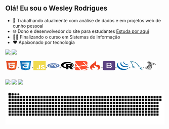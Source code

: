 ## Olá! Eu sou o Wesley Rodrigues

- 🔭 Trabalhando atualmente com análise de dados e em projetos web de cunho pessoal
- 🌐 Dono e desenvolvedor do site para estudantes <a href ="https://estudaporaqui.com.br/">Estuda por aqui</a>
- 👨‍🎓 Finalizando o curso em Sistemas de Informação
- ❤️ Apaixonado por tecnologia

 <div>
  <a href="https://github.com/wesleyrodriguessantos">
  <img height="180em" src="https://github-readme-stats.vercel.app/api?username=wesleyrodriguessantos&show_icons=true&theme=dark&include_all_commits=true&count_private=true"/>
  <img height="180em" src="https://github-readme-stats.vercel.app/api/top-langs/?username=wesleyrodriguessantos&layout=compact&langs_count=7&theme=dark"/>
</div>
<div style="display: inline_block"><br>
  <img align="center" alt="Wesley-HTML" height="30" width="40" src="https://raw.githubusercontent.com/devicons/devicon/master/icons/html5/html5-original.svg">
  <img align="center" alt="Wesley-CSS" height="30" width="40" src="https://raw.githubusercontent.com/devicons/devicon/master/icons/css3/css3-original.svg">
  <img align="center" alt="Wesley-Js" height="30" width="40" src="https://raw.githubusercontent.com/devicons/devicon/master/icons/javascript/javascript-plain.svg">
  <img align="center" alt="Wesley-PHP" height="30" width="40" src="https://github.com/devicons/devicon/blob/master/icons/php/php-plain.svg">
  <img align="center" alt="Wesley-R" height="30" width="40" src="https://github.com/devicons/devicon/blob/master/icons/r/r-plain.svg">
  <img align="center" alt="Wesley-Laravel" height="30" width="40" src="https://github.com/devicons/devicon/blob/master/icons/laravel/laravel-plain.svg">
  <img align="center" alt="Wesley-CodeIgniter" height="30" width="40" src="https://github.com/devicons/devicon/blob/master/icons/codeigniter/codeigniter-plain.svg">
  <img align="center" alt="Wesley-Bootstrap" height="30" width="40" src="https://github.com/devicons/devicon/blob/master/icons/bootstrap/bootstrap-plain.svg">
  <img align="center" alt="Wesley-jQuery" height="30" width="40" src="https://github.com/devicons/devicon/blob/master/icons/jquery/jquery-plain.svg">
  <img align="center" alt="Wesley-MySQL" height="30" width="40" src="https://raw.githubusercontent.com/devicons/devicon/master/icons/mysql/mysql-original.svg">
  <img align="center" alt="Wesley-SQLSERVER" height="30" width="40" src="https://github.com/devicons/devicon/blob/master/icons/microsoftsqlserver/microsoftsqlserver-plain.svg">
</div>
  
  ##
 
<div> 
  <a href = "mailto:wesleyrodriguessantos99@gmail.com"><img src="https://img.shields.io/badge/-Gmail-%23333?style=for-the-badge&logo=gmail&logoColor=white" target="_blank"></a>
  <a href="https://www.instagram.com/wesley_rs99/" target="_blank"><img src="https://img.shields.io/badge/-Instagram-%23E4405F?style=for-the-badge&logo=instagram&logoColor=white" target="_blank"></a>
   <a href="https://api.whatsapp.com/send?phone=5562995596590" target="_blank"><img src="https://img.shields.io/badge/WhatsApp-25D366?style=for-the-badge&logo=whatsapp&logoColor=white" target="_blank"></a>
 
  ![Snake animation](https://github.com/wesleyrodriguessantos/wesleyrodriguessantos/blob/output/github-contribution-grid-snake.svg)
 
</div>
